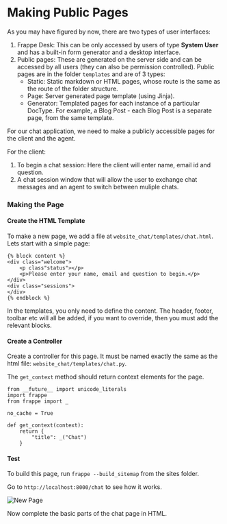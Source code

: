 # Making Public Pages

As you may have figured by now, there are two types of user interfaces:

1. Frappe Desk: This can be only accessed by users of type **System User** and has a built-in form generator and a desktop interface.
1. Public pages: These are generated on the server side and can be accessed by all users (they can also be permission controlled). Public pages are in the folder `templates` and are of 3 types:
	- Static: Static markdown or HTML pages, whose route is the same as the route of the folder structure.
	- Page: Server generated page template (using Jinja).
	- Generator: Templated pages for each instance of a particular DocType. For example, a Blog Post - each Blog Post is a separate page, from the same template.

For our chat application, we need to make a publicly accessible pages for the client and the agent.

For the client:

1. To begin a chat session: Here the client will enter name, email id and question.
1. A chat session window that will allow the user to exchange chat messages and an agent to switch between muliple chats.

### Making the Page

#### Create the HTML Template

To make a new page, we add a file at `website_chat/templates/chat.html`. Lets start with a simple page:

	{% block content %}
	<div class="welcome">
		<p class"status"></p>
		<p>Please enter your name, email and question to begin.</p>
	</div>
	<div class="sessions">
	</div>
	{% endblock %}

In the templates, you only need to define the content. The header, footer, toolbar etc will all be added, if you want to override, then you must add the relevant blocks.

#### Create a Controller

Create a controller for this page. It must be named exactly the same as the html file: `website_chat/templates/chat.py`.

The `get_context` method should return context elements for the page.

	from __future__ import unicode_literals
	import frappe
	from frappe import _
	
	no_cache = True
	
	def get_context(context):
		return {
			"title": _("Chat")
		}

#### Test

To build this page, run `frappe --build_sitemap` from the sites folder.

Go to `http://localhost:8000/chat` to see how it works.

![New Page](/assets/frappe_io/images/app-development/new-page.png)

Now complete the basic parts of the chat page in HTML.

